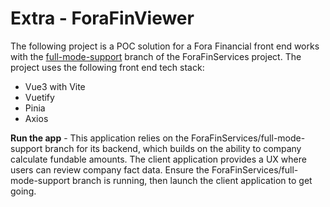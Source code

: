 # Extra - ForaFinViewer

The following project is a POC solution for a Fora Financial front end works with the [full-mode-support](https://github.com/andresmolivares/ForaFinServices/tree/full-model-support) branch of the ForaFinServices project. The project uses the following front end tech stack:
- Vue3 with Vite
- Vuetify
- Pinia
- Axios

**Run the app** - This application relies on the ForaFinServices/full-mode-support branch for its backend, which builds on the ability to company calculate fundable amounts. The client application provides a UX where users can review company fact data. Ensure the ForaFinServices/full-mode-support branch is running, then launch the client application to get going.

